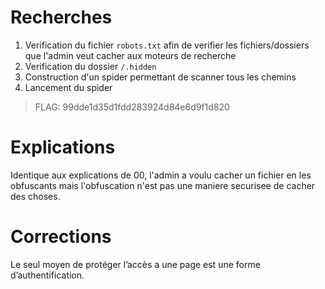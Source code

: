 # Recherches

1. Verification du fichier `robots.txt` afin de verifier les fichiers/dossiers que l'admin veut cacher aux moteurs de recherche
2. Verification du dossier `/.hidden`
3. Construction d'un spider permettant de scanner tous les chemins
4. Lancement du spider

> FLAG: 99dde1d35d1fdd283924d84e6d9f1d820

# Explications

Identique aux explications de 00, l'admin a voulu cacher un fichier en les obfuscants mais l'obfuscation n'est pas une maniere securisee de cacher des choses.

# Corrections

Le seul moyen de protéger l’accès a une page est une forme d’authentification.

